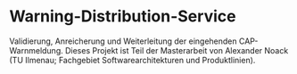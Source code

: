 # Warning-Distribution-Service

Validierung, Anreicherung und Weiterleitung der eingehenden CAP-Warnmeldung.
Dieses Projekt ist Teil der Masterarbeit von Alexander Noack (TU Ilmenau; Fachgebiet Softwarearchitekturen und Produktlinien).

